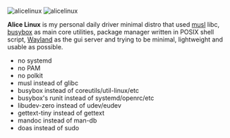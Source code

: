 ![alicelinux](assets/AliceLinux.png)
![alicelinux](assets/grimshot-240524-234840.png)

**Alice Linux** is my personal daily driver minimal distro that used [musl](https://musl.libc.org/) libc, [busybox](https://www.busybox.net/) as main core utilities, package manager written in POSIX shell script, [Wayland](https://wayland.freedesktop.org/) as the gui server and trying to be minimal, lightweight and usable as possible.

- no systemd
- no PAM
- no polkit
- musl instead of glibc
- busybox instead of coreutils/util-linux/etc
- busybox's runit instead of systemd/openrc/etc
- libudev-zero instead of udev/eudev
- gettext-tiny instead of gettext
- mandoc instead of man-db
- doas instead of sudo
